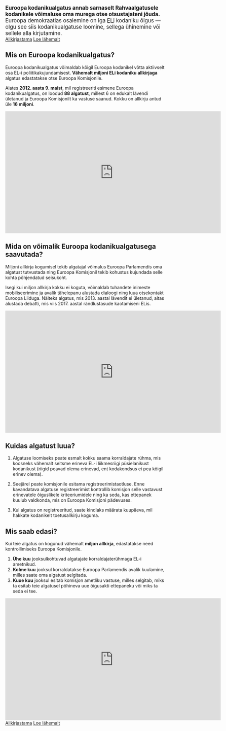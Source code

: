 <big>
<strong>Euroopa kodanikualgatus annab sarnaselt Rahvaalgatusele kodanikele võimaluse oma murega otse otsustajateni jõuda.</strong> Euroopa demokraatias osalemine on iga <abbr title="Euroopa Liidu">ELi</abbr> kodaniku õigus — olgu see siis kodanikualgatuse loomine, sellega ühinemine või sellele alla kirjutamine.
</big>

<div class="call-to-actions">
  <a href="https://europa.eu/citizens-initiative/_et" class="button green-button">Allkirjastama</a>
  <a href="https://ec.europa.eu/info/about-european-commission/get-involved/european-citizens-initiative_et" class="button blue-button">Loe lähemalt</a>
</div>


Mis on Euroopa kodanikualgatus?
-------------------------------
Euroopa kodanikualgatus võimaldab kõigil Euroopa kodanikel võtta aktiivselt osa EL-i poliitikakujundamisest. **Vähemalt miljoni ELi kodaniku allkirjaga** algatus edastatakse otse Euroopa Komisjonile.

Alates **2012. aasta 9. maist**, mil registreeriti esimene Euroopa kodanikualgatus, on loodud **88 algatust**, millest 6 on edukalt lävendi ületanud ja Euroopa Komisjonilt ka vastuse saanud. Kokku on allkirju antud üle **16 miljoni**.

<iframe
  src="https://audiovisual.ec.europa.eu/embed/index.html?ref=I-158444&lg=EN/ET"
  class="video"
  width="680"
  height="385"
  title="What is the European Citizens' Initiative? Take the initiative"
  frameborder="0"
  scrolling="no"
  webkitAllowFullScreen="true"
  mozallowfullscreen="true"
  allowFullScreen="true"
></iframe>


Mida on võimalik Euroopa kodanikualgatusega saavutada?
------------------------------------------------------
Miljoni allkirja kogumisel tekib algatajal võimalus Euroopa Parlamendis oma algatust tutvustada ning Euroopa Komisjonil tekib kohustus kujundada selle kohta põhjendatud seisukoht.

Isegi kui miljon allkirja kokku ei koguta, võimaldab tuhandete inimeste mobiliseerimine ja avalik tähelepanu alustada dialoogi ning luua otsekontakt Euroopa Liiduga. Näiteks algatus, mis 2013. aastal lävendit ei ületanud, aitas alustada debatti, mis viis 2017. aastal rändlustasude kaotamiseni ELis.

<iframe
  src="https://audiovisual.ec.europa.eu/embed/index.html?ref=I-214692&lg=INT/ET"
  class="video"
  width="680"
  height="385"
  title="What can you achieve with the European Citizens' Initiative?"
  frameborder="0"
  scrolling="no"
  webkitAllowFullScreen="true"
  mozallowfullscreen="true"
  allowFullScreen="true"
></iframe>


Kuidas algatust luua?
---------------------
1. Algatuse loomiseks peate esmalt kokku saama korraldajate rühma, mis koosneks vähemalt seitsme erineva EL-i liikmesriigi püsielanikust kodanikust (riigid peavad olema erinevad, ent kodakondsus ei pea kõigil erinev olema).

2. Seejärel peate komisjonile esitama registreerimistaotluse. Enne kavandatava algatuse registreerimist kontrollib komisjon selle vastavust erinevatele õiguslikele kriteeriumidele ning ka seda, kas ettepanek kuulub valdkonda, mis on Euroopa Komisjoni pädevuses.

3. Kui algatus on registreeritud, saate kindlaks määrata kuupäeva, mil hakkate kodanikelt toetusallkirju koguma.


Mis saab edasi?
---------------
Kui teie algatus on kogunud vähemalt **miljon allkirja**, edastatakse need kontrollimiseks Euroopa Komisjonile.

1. **Ühe kuu**  jooksulkohtuvad algatajate korraldajaterühmaga EL-i ametnikud.
2. **Kolme kuu** jooksul korraldatakse Euroopa Parlamendis avalik kuulamine, milles saate oma algatust selgitada.
3. **Kuue kuu** jooksul esitab komisjon ametliku vastuse, milles selgitab, miks ta esitab teie algatusel põhineva uue õigusakti ettepaneku või miks ta seda ei tee.

<iframe
  src="https://audiovisual.ec.europa.eu/embed/index.html?ref=I-199493&lg=EN&sublg=et"
  class="video"
  width="680"
  height="385"
  title="European Citizens' Initiative – What causes do you care about?"
  frameborder="0"
  scrolling="no"
  webkitAllowFullScreen="true"
  mozallowfullscreen="true"
  allowFullScreen="true"
></iframe>

<div class="call-to-actions">
  <a href="https://europa.eu/citizens-initiative/_et" class="button green-button">Allkirjastama</a>
  <a href="https://ec.europa.eu/info/about-european-commission/get-involved/european-citizens-initiative_et" class="button blue-button">Loe lähemalt</a>
</div>
